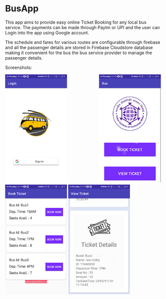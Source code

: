 # BusApp
This app aims to provide easy online Ticket Booking for any local bus service. The payments can be made through Paytm or UPI and the user can Login into the app using Google account.

The schedule and fares for various routes are configurable through firebase and all the passenger details are stored in Firebase Cloudstore database making it convenient for the bus the bus service provider to manage the passenger details.

Screenshots:
<p align="justify">
  <img src="https://github.com/Akash-003/BusApp/blob/master/unnamed%20(3).png?raw=true" width="200" title="Login screen">
  <img src="https://github.com/Akash-003/BusApp/blob/master/unnamed%20(1).png?raw=true" width="200" title="Home screen">
  <img src="https://github.com/Akash-003/BusApp/blob/master/unnamed.png?raw=true" width="200" title="Book Ticket screen">
  <img src="https://github.com/Akash-003/BusApp/blob/master/unnamed%20(2).png?raw=true" width="200" title="View Ticket screen">
</p>
